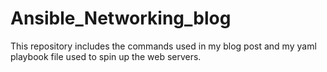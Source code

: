 # Ansible_Networking_blog

 This repository includes the commands used in my blog post and my yaml playbook file used to spin up the web servers.
